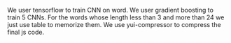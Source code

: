 We user tensorflow to train CNN on word.
We user gradient boosting to train 5 CNNs.
For the words whose length less than 3 and more than 24 we just use table to memorize them.
We use yui-compressor to compress the final js code.
